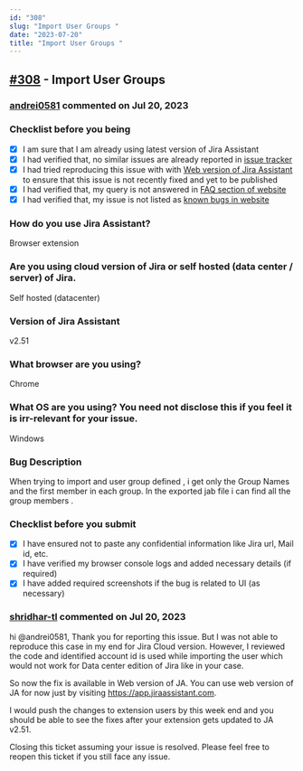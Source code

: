 ```yaml
---
id: "308"
slug: "Import User Groups "
date: "2023-07-20"
title: "Import User Groups "
---
```



## [#308](https://github.com/shridhar-tl/jira-assistant/issues/308) - Import User Groups 

### [andrei0581](https://github.com/andrei0581) commented on Jul 20, 2023

### Checklist before you being

- [X] I am sure that I am already using latest version of Jira Assistant
- [X] I had verified that, no similar issues are already reported in [issue tracker](https://github.com/shridhar-tl/jira-assistant/issues)
- [X] I had tried reproducing this issue with with [Web version of Jira Assistant](https://app.jiraassistant.com) to ensure that this issue is not recently fixed and yet to be published
- [X] I had verified that, my query is not answered in [FAQ section of website](https://www.jiraassistant.com/faq)
- [X] I had verified that, my issue is not listed as [known bugs in website](https://www.jiraassistant.com/version-history)

### How do you use Jira Assistant?

Browser extension

### Are you using cloud version of Jira or self hosted (data center / server) of Jira.

Self hosted (datacenter)

### Version of Jira Assistant

v2.51

### What browser are you using?

Chrome

### What OS are you using? You need not disclose this if you feel it is irr-relevant for your issue.

Windows

### Bug Description

When trying to import and user group defined , i get only the Group Names and the first member in each group.
In the exported jab file i can find all the group members .

### Checklist before you submit

- [X] I have ensured not to paste any confidential information like Jira url, Mail id, etc.
- [X] I have verified my browser console logs and added necessary details (if required)
- [X] I have added required screenshots if the bug is related to UI (as necessary)

### [shridhar-tl](https://github.com/shridhar-tl) commented on Jul 20, 2023

hi @andrei0581, Thank you for reporting this issue. But I was not able to reproduce this case in my end for Jira Cloud version. However, I reviewed the code and identified account id is used while importing the user which would not work for Data center edition of Jira like in your case.

So now the fix is available in Web version of JA. You can use web version of JA for now just by visiting https://app.jiraassistant.com.

I would push the changes to extension users by this week end and you should be able to see the fixes after your extension gets updated to JA v2.51.

Closing this ticket assuming your issue is resolved. Please feel free to reopen this ticket if you still face any issue.
